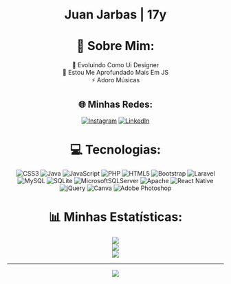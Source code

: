 <div align="center">

# Juan Jarbas | 17y 

# 💫 Sobre Mim: <br>

🔭 Evoluindo Como Ui Designer<br>🌱 Estou Me Aprofundado Mais Em JS<br>⚡ Adoro Músicas


## 🌐 Minhas Redes:
[![Instagram](https://img.shields.io/badge/Instagram-%23E4405F.svg?logo=Instagram&logoColor=white)](https://instagram.com/juanjarbass) [![LinkedIn](https://img.shields.io/badge/LinkedIn-%230077B5.svg?logo=linkedin&logoColor=white)](https://linkedin.com/in/juan-jarbas) 

# 💻 Tecnologias:
![CSS3](https://img.shields.io/badge/css3-%231572B6.svg?style=for-the-badge&logo=css3&logoColor=white) ![Java](https://img.shields.io/badge/java-%23ED8B00.svg?style=for-the-badge&logo=java&logoColor=white) ![JavaScript](https://img.shields.io/badge/javascript-%23323330.svg?style=for-the-badge&logo=javascript&logoColor=%23F7DF1E) ![PHP](https://img.shields.io/badge/php-%23777BB4.svg?style=for-the-badge&logo=php&logoColor=white) ![HTML5](https://img.shields.io/badge/html5-%23E34F26.svg?style=for-the-badge&logo=html5&logoColor=white) ![Bootstrap](https://img.shields.io/badge/bootstrap-%23563D7C.svg?style=for-the-badge&logo=bootstrap&logoColor=white) ![Laravel](https://img.shields.io/badge/laravel-%23FF2D20.svg?style=for-the-badge&logo=laravel&logoColor=white) ![MySQL](https://img.shields.io/badge/mysql-%2300f.svg?style=for-the-badge&logo=mysql&logoColor=white) ![SQLite](https://img.shields.io/badge/sqlite-%2307405e.svg?style=for-the-badge&logo=sqlite&logoColor=white) ![MicrosoftSQLServer](https://img.shields.io/badge/Microsoft%20SQL%20Sever-CC2927?style=for-the-badge&logo=microsoft%20sql%20server&logoColor=white) ![Apache](https://img.shields.io/badge/apache-%23D42029.svg?style=for-the-badge&logo=apache&logoColor=white) ![React Native](https://img.shields.io/badge/react_native-%2320232a.svg?style=for-the-badge&logo=react&logoColor=%2361DAFB) ![jQuery](https://img.shields.io/badge/jquery-%230769AD.svg?style=for-the-badge&logo=jquery&logoColor=white) ![Canva](https://img.shields.io/badge/Canva-%2300C4CC.svg?style=for-the-badge&logo=Canva&logoColor=white) ![Adobe Photoshop](https://img.shields.io/badge/adobephotoshop-%2331A8FF.svg?style=for-the-badge&logo=adobephotoshop&logoColor=white)

# 📊 Minhas Estatísticas:

![](https://github-readme-stats.vercel.app/api?username=juanjarbas&theme=dark&hide_border=false&include_all_commits=false&count_private=false)<br/>
![](https://github-readme-streak-stats.herokuapp.com/?user=juanjarbas&theme=dark&hide_border=false)<br/>
![](https://github-readme-stats.vercel.app/api/top-langs/?username=juanjarbas&theme=dark&hide_border=false&include_all_commits=false&count_private=false&layout=compact)


---
[![](https://visitcount.itsvg.in/api?id=juanjarbas&icon=2&color=3)](https://visitcount.itsvg.in)

</div>
